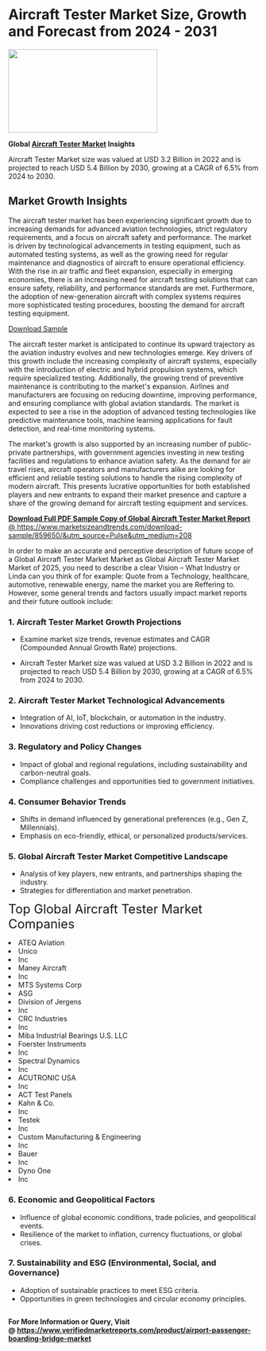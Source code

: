 <H1>Aircraft Tester Market Size, Growth and Forecast from 2024 - 2031</H1><img class="aligncenter size-medium wp-image-584254" src="https://thirdeyenews.in/wp-content/uploads/2024/09/Global-Market-Research-300x168.jpeg" alt="" width="300" height="168" /><p><strong>Global&nbsp;<a href="https://www.marketsizeandtrends.com/download-sample/859650/&amp;utm_source=Pulse&amp;utm_medium=208">Aircraft Tester Market</a> Insights</strong></p><p>Aircraft Tester Market size was valued at USD 3.2 Billion in 2022 and is projected to reach USD 5.4 Billion by 2030, growing at a CAGR of 6.5% from 2024 to 2030.</p><p><h2>Market Growth Insights</h2> <p>The aircraft tester market has been experiencing significant growth due to increasing demands for advanced aviation technologies, strict regulatory requirements, and a focus on aircraft safety and performance. The market is driven by technological advancements in testing equipment, such as automated testing systems, as well as the growing need for regular maintenance and diagnostics of aircraft to ensure operational efficiency. With the rise in air traffic and fleet expansion, especially in emerging economies, there is an increasing need for aircraft testing solutions that can ensure safety, reliability, and performance standards are met. Furthermore, the adoption of new-generation aircraft with complex systems requires more sophisticated testing procedures, boosting the demand for aircraft testing equipment.</p> <p><a href="#">Download Sample</a></p> <p>The aircraft tester market is anticipated to continue its upward trajectory as the aviation industry evolves and new technologies emerge. Key drivers of this growth include the increasing complexity of aircraft systems, especially with the introduction of electric and hybrid propulsion systems, which require specialized testing. Additionally, the growing trend of preventive maintenance is contributing to the market's expansion. Airlines and manufacturers are focusing on reducing downtime, improving performance, and ensuring compliance with global aviation standards. The market is expected to see a rise in the adoption of advanced testing technologies like predictive maintenance tools, machine learning applications for fault detection, and real-time monitoring systems.</p> <p>The market's growth is also supported by an increasing number of public-private partnerships, with government agencies investing in new testing facilities and regulations to enhance aviation safety. As the demand for air travel rises, aircraft operators and manufacturers alike are looking for efficient and reliable testing solutions to handle the rising complexity of modern aircraft. This presents lucrative opportunities for both established players and new entrants to expand their market presence and capture a share of the growing demand for aircraft testing equipment and services.</p> <p><a href="#"></p><p><span class=""><strong>Download Full PDF Sample Copy of Global Aircraft Tester Market Report</strong> @ <a href="https://www.marketsizeandtrends.com/download-sample/859650/&amp;utm_source=Pulse&amp;utm_medium=208" target="_blank">https://www.marketsizeandtrends.com/download-sample/859650/&amp;utm_source=Pulse&amp;utm_medium=208</a></span></p><p>In order to make an accurate and perceptive description of future scope of a Global&nbsp;Aircraft Tester Market Market as Global&nbsp;Aircraft Tester Market Market of 2025, you need to describe a clear Vision &ndash; What Industry or Linda can you think of for example: Quote from a Technology, healthcare, automotive, renewable energy, name the market you are Reffering to. However, some general trends and factors usually impact market reports and their future outlook include:</p><h3>1.&nbsp;<strong>Aircraft Tester Market Growth Projections</strong></h3><ul><li>Examine market size trends, revenue estimates and CAGR (Compounded Annual Growth Rate) projections.</li><li><p>Aircraft Tester Market size was valued at USD 3.2 Billion in 2022 and is projected to reach USD 5.4 Billion by 2030, growing at a CAGR of 6.5% from 2024 to 2030.</p></li></ul><h3>2.&nbsp;<strong>Aircraft Tester Market Technological Advancements</strong></h3><ul><li>Integration of AI, IoT, blockchain, or automation in the industry.</li><li>Innovations driving cost reductions or improving efficiency.</li></ul><h3>3.&nbsp;<strong>Regulatory and Policy Changes</strong></h3><ul><li>Impact of global and regional regulations, including sustainability and carbon-neutral goals.</li><li>Compliance challenges and opportunities tied to government initiatives.</li></ul><h3>4.&nbsp;<strong>Consumer Behavior Trends</strong></h3><ul><li>Shifts in demand influenced by generational preferences (e.g., Gen Z, Millennials).</li><li>Emphasis on eco-friendly, ethical, or personalized products/services.</li></ul><h3>5.&nbsp;<strong>Global Aircraft Tester Market Competitive Landscape</strong></h3><ul><li>Analysis of key players, new entrants, and partnerships shaping the industry.</li><li>Strategies for differentiation and market penetration.</li></ul><p data-pm-slice="1 1 []"><span style="color: inherit; font-family: inherit; font-size: 25px;">Top Global Aircraft Tester Market Companies</span></p><div class="" data-test-id=""><p><li>ATEQ Aviation</li><li> Unico</li><li> Inc</li><li> Maney Aircraft</li><li> Inc</li><li> MTS Systems Corp</li><li> ASG</li><li> Division of Jergens</li><li> Inc</li><li> CRC Industries</li><li> Inc</li><li> Miba Industrial Bearings U.S. LLC</li><li> Foerster Instruments</li><li> Inc</li><li> Spectral Dynamics</li><li> Inc</li><li> ACUTRONIC USA</li><li> Inc</li><li> ACT Test Panels</li><li> Kahn & Co.</li><li> Inc</li><li> Testek</li><li> Inc</li><li> Custom Manufacturing & Engineering</li><li> Inc</li><li> Bauer</li><li> Inc</li><li> Dyno One</li><li> Inc</li></p></div><h3>6.&nbsp;<strong>Economic and Geopolitical Factors</strong></h3><ul><li>Influence of global economic conditions, trade policies, and geopolitical events.</li><li>Resilience of the market to inflation, currency fluctuations, or global crises.</li></ul><h3>7.&nbsp;<strong>Sustainability and ESG (Environmental, Social, and Governance)</strong></h3><ul><li>Adoption of sustainable practices to meet ESG criteria.</li><li>Opportunities in green technologies and circular economy principles.</li></ul><h2><strong style="font-size: 14px;">For More Information or Query, Visit @&nbsp;</strong><a style="background-color: #ffffff; font-size: 14px;" href="https://www.marketsizeandtrends.com/report/aircraft-tester-market/" target="_blank">https://www.verifiedmarketreports.com/product/airport-passenger-boarding-bridge-market</a></h2>
